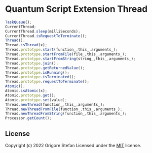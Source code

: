 # Quantum Script Extension Thread

```javascript
TaskQueue();
CurrentThread;
CurrentThread.sleep(milliSeconds);
CurrentThread.isRequestToTerminate();
Thread();
Thread.isThread(x);
Thread.prototype.start(function_,this_,arguments_);
Thread.prototype.startFromFile(file_,this_,arguments_);
Thread.prototype.startFromString(string_,this_,arguments_);
Thread.prototype.join();
Thread.prototype.getReturnedValue();
Thread.prototype.isRunning();
Thread.prototype.isTerminated();
Thread.prototype.requestToTerminate();
Atomic();
Atomic.isAtomic(x);
Atomic.prototype.get();
Atomic.prototype.set(value);
Thread.newThread(function_,this_,arguments_);
Thread.newThreadFromFile(function_,this_,arguments_);
Thread.newThreadFromString(function_,this_,arguments_);
Processor.getCount();
```

## License

Copyright (c) 2022 Grigore Stefan
Licensed under the [MIT](LICENSE) license.
